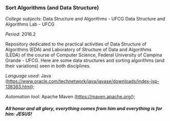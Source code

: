 ### Sort Algorithms (and Data Structure)

_College subjects_: Data Structure and Algorithms - UFCG
                    Data Structure and Algorithms Lab - UFCG

_Period_: 2016.2

Repository dedicated to the practical activities of Data Structure of Algorithms (EDA) and Laboratory of Structure of Data
and Algorithms (LEDA) of the course of Computer Science, Federal University of Campina Grande - UFCG.
Here are some data structures and sorting algorithms (and their variations) seen in both disciplines.

_Language used_: Java (https://www.oracle.com/technetwork/java/javase/downloads/index-jsp-138363.html);

_Automation tool_: Apache Maven (https://maven.apache.org/);

##### _All honor and all glory, everything comes from him and everything is for him: JESUS!_
